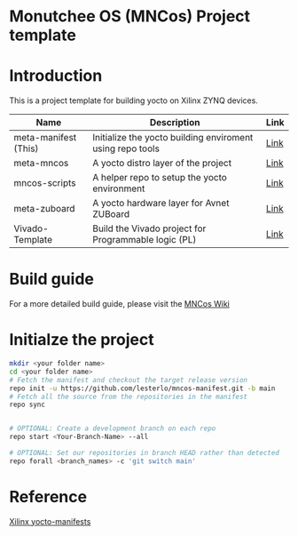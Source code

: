 # Monutchee OS (MNCos) Project template


# Introduction

This is a project template for building yocto on Xilinx ZYNQ devices.

| Name                   | Description                                               | Link                                                 |
|------------------------|-----------------------------------------------------------|------------------------------------------------------|
| meta-manifest (This)   | Initialize the yocto building enviroment using repo tools | [Link](https://github.com/lesterlo/mncos-manifest)   |
| meta-mncos             | A yocto distro layer of the project                       | [Link](https://github.com/lesterlo/meta-mncos)       |
| mncos-scripts          | A helper repo to setup the yocto environment              | [Link](https://github.com/lesterlo/mncos-scripts)    |
| meta-zuboard           | A yocto hardware layer for Avnet ZUBoard                  | [Link](https://github.com/lesterlo/meta-zuboard)     |
| Vivado-Template        | Build the Vivado project for Programmable logic (PL)      | [Link](https://github.com/lesterlo/Vivado-Template)  |


# Build guide
For a more detailed build guide, please visit the [MNCos Wiki](https://github.com/lesterlo/mncos-manifest/wiki)

# Initialze the project

```bash
mkdir <your folder name>
cd <your folder name>
# Fetch the manifest and checkout the target release version
repo init -u https://github.com/lesterlo/mncos-manifest.git -b main
# Fetch all the source from the repositories in the manifest
repo sync


# OPTIONAL: Create a development branch on each repo
repo start <Your-Branch-Name> --all

# OPTIONAL: Set our repositories in branch HEAD rather than detected
repo forall <branch_names> -c 'git switch main'
```

# Reference
[Xilinx yocto-manifests](https://github.com/Xilinx/yocto-manifests)
